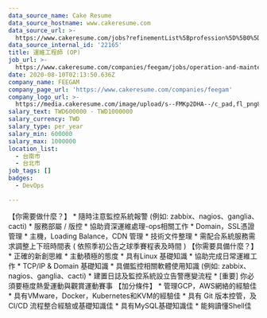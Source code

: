 ```yaml
---
data_source_name: Cake Resume
data_source_hostname: www.cakeresume.com
data_source_url: >-
  https://www.cakeresume.com/jobs?refinementList%5Bprofession%5D%5B0%5D=tech_devops&refi[…]5D=per_year&range%5Bsalary_range%5D%5Bmin%5D=1000000&page=2
data_source_internal_id: '22165'
title: 運維工程師 (OP)
job_url: >-
  https://www.cakeresume.com/companies/feegam/jobs/operation-and-maintenance-engineer-op
date: 2020-08-10T02:13:50.636Z
company_name: FEEGAM
company_page_url: 'https://www.cakeresume.com/companies/feegam'
company_logo_url: >-
  https://media.cakeresume.com/image/upload/s--FMKp2DHA--/c_pad,fl_png8,h_200,w_200/v1594891072/vbd7xcam7xbsx0fxwdol.png
salary_text: TWD600000 - TWD1000000
salary_currency: TWD
salary_type: per_year
salary_min: 600000
salary_max: 1000000
location_list:
  - 台南市
  - 台北市
job_tags: []
badges:
  - DevOps

---
```


【你需要做什麼？】 * 隨時注意監控系統報警 (例如: zabbix、nagios、ganglia、cacti) * 服務部屬 / 版控 * 協助資深運維處理-ops相關工作 * Domain，SSL憑證管理 * 主機，Loading Balance，CDN 管理 * 技術文件整理 * 需配合系統服務需求調整上下班時間表 ( 依照季初公告之球季賽程表及時間 ) 【你需要具備什麼？】 * 正確的新創思維 * 主動積極的態度 * 具有Linux 基礎知識 * 協助完成日常運維工作 * TCP/IP & Domain 基礎知識 * 具備監控相關軟體使用知識 (例如: zabbix、nagios、ganglia、cacti) * 建置日誌及監控系統設立告警應變流程 * [重要] 你必須要極度熱愛運動與觀賞運動賽事 【加分條件】 * 管理GCP，AWS網絡的經驗佳 * 具有VMware，Docker，Kubernetes和KVM的經驗佳 * 具有 Git 版本控管，及 CI/CD 流程整合經驗或基礎知識佳 * 具有MySQL基礎知識佳 * 能夠讀懂Shell佳